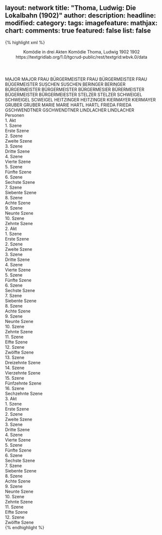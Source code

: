 layout: network
title: "Thoma, Ludwig: Die Lokalbahn (1902)"
author:
description:
headline:
modified:
category:
tags:
imagefeature:
mathjax:
chart:
comments: true
featured: false
list: false
---
{% highlight xml %}
<?xml-model href="https://raw.githubusercontent.com/DLiNa/project/master/rules/lina.rnc"?><?xml-model href="https://raw.githubusercontent.com/DLiNa/project/master/rules/lina.sch"?>
<play xmlns="http://lina.digital">
  <header>
    <title>Die Lokalbahn</title>
    <subtitle>Komödie in drei Akten</subtitle>
    <genretitle>Komödie</genretitle>
    <author>Thoma, Ludwig</author>
    <date type="print" when="1902">1902</date>
    <date type="premiere" when="1902">1902</date>
    <date type="written"/>
    <source>https://textgridlab.org/1.0/tgcrud-public/rest/textgrid:wbvk.0/data</source>
  </header>
  <personae>
    <character>
      <name>MAJOR</name>
      <alias xml:id="major">
        <name>MAJOR</name>
      </alias>
    </character>
    <character>
      <name>FRAU BÜRGERMEISTER</name>
      <alias xml:id="frau_bürgermeister">
        <name>FRAU BÜRGERMEISTER</name>
      </alias>
      <alias xml:id="frau_bügermeister">
        <name>FRAU BÜGERMEISTER</name>
      </alias>
    </character>
    <character>
      <name>SUSCHEN</name>
      <alias xml:id="suschen">
        <name>SUSCHEN</name>
      </alias>
    </character>
    <character>
      <name>BERINGER</name>
      <alias xml:id="beringer">
        <name>BERINGER</name>
      </alias>
    </character>
    <character>
      <name>BÜRGERMEISTER</name>
      <alias xml:id="bürgermeister">
        <name>BÜRGERMEISTER</name>
      </alias>
      <alias xml:id="bürgermesier">
        <name>BÜRGERMESIER</name>
      </alias>
      <alias xml:id="bürermeister">
        <name>BÜRERMEISTER</name>
      </alias>
      <alias xml:id="bügermeister">
        <name>BÜGERMEISTER</name>
      </alias>
      <alias xml:id="bürgermeiester">
        <name>BÜRGERMEIESTER</name>
      </alias>
    </character>
    <character>
      <name>STELZER</name>
      <alias xml:id="stelzer">
        <name>STELZER</name>
      </alias>
    </character>
    <character>
      <name>SCHWEIGEL</name>
      <alias xml:id="schweigel">
        <name>SCHWEIGEL</name>
      </alias>
      <alias xml:id="scweigel">
        <name>SCWEIGEL</name>
      </alias>
    </character>
    <character>
      <name>HEITZINGER</name>
      <alias xml:id="heitzinger">
        <name>HEITZINGER</name>
      </alias>
    </character>
    <character>
      <name>KIERMAYER</name>
      <alias xml:id="kiermayer">
        <name>KIERMAYER</name>
      </alias>
    </character>
    <character>
      <name>GRUBER</name>
      <alias xml:id="gruber">
        <name>GRUBER</name>
      </alias>
    </character>
    <character>
      <name>MARIE</name>
      <alias xml:id="marie">
        <name>MARIE</name>
      </alias>
    </character>
    <character>
      <name>HARTL</name>
      <alias xml:id="hartl">
        <name>HARTL</name>
      </alias>
    </character>
    <character>
      <name>FRIEDA</name>
      <alias xml:id="frieda">
        <name>FRIEDA</name>
      </alias>
    </character>
    <character>
      <name>GSCHWENDTNER</name>
      <alias xml:id="gschwendtner">
        <name>GSCHWENDTNER</name>
      </alias>
    </character>
    <character>
      <name>LINDLACHER</name>
      <alias xml:id="lindlacher">
        <name>LINDLACHER</name>
      </alias>
    </character>
  </personae>
  <text>
    <div>
      <head>Personen</head>
    </div>
    <div>
      <head>1. Akt</head>
      <div>
        <head>1. Szene</head>
        <div>
          <head>Erste Szene</head>
          <sp who="#major">
            <amount n="14" unit="speech_acts"/>
            <amount n="119" unit="words"/>
            <amount n="14" unit="lines"/>
            <amount n="617" unit="chars"/>
          </sp>
          <sp who="#frau_bürgermeister">
            <amount n="13" unit="speech_acts"/>
            <amount n="179" unit="words"/>
            <amount n="11" unit="lines"/>
            <amount n="906" unit="chars"/>
          </sp>
          <sp who="#suschen">
            <amount n="7" unit="speech_acts"/>
            <amount n="60" unit="words"/>
            <amount n="7" unit="lines"/>
            <amount n="290" unit="chars"/>
          </sp>
        </div>
      </div>
      <div>
        <head>2. Szene</head>
        <div>
          <head>Zweite Szene</head>
          <sp who="#suschen">
            <amount n="8" unit="speech_acts"/>
            <amount n="38" unit="words"/>
            <amount n="8" unit="lines"/>
            <amount n="212" unit="chars"/>
          </sp>
          <sp who="#beringer">
            <amount n="28" unit="speech_acts"/>
            <amount n="402" unit="words"/>
            <amount n="19" unit="lines"/>
            <amount n="2211" unit="chars"/>
          </sp>
          <sp who="#major">
            <amount n="25" unit="speech_acts"/>
            <amount n="418" unit="words"/>
            <amount n="17" unit="lines"/>
            <amount n="2384" unit="chars"/>
          </sp>
          <sp who="#frau_bürgermeister">
            <amount n="9" unit="speech_acts"/>
            <amount n="73" unit="words"/>
            <amount n="8" unit="lines"/>
            <amount n="409" unit="chars"/>
          </sp>
        </div>
      </div>
      <div>
        <head>3. Szene</head>
        <div>
          <head>Dritte Szene</head>
          <sp who="#frau_bürgermeister">
            <amount n="4" unit="speech_acts"/>
            <amount n="34" unit="words"/>
            <amount n="4" unit="lines"/>
            <amount n="178" unit="chars"/>
          </sp>
          <sp who="#major">
            <amount n="3" unit="speech_acts"/>
            <amount n="40" unit="words"/>
            <amount n="3" unit="lines"/>
            <amount n="222" unit="chars"/>
          </sp>
        </div>
      </div>
      <div>
        <head>4. Szene</head>
        <div>
          <head>Vierte Szene</head>
          <sp who="#frau_bürgermeister">
            <amount n="10" unit="speech_acts"/>
            <amount n="75" unit="words"/>
            <amount n="9" unit="lines"/>
            <amount n="390" unit="chars"/>
          </sp>
          <sp who="#bürgermeister">
            <amount n="20" unit="speech_acts"/>
            <amount n="367" unit="words"/>
            <amount n="13" unit="lines"/>
            <amount n="1974" unit="chars"/>
          </sp>
          <sp who="#stelzer">
            <amount n="8" unit="speech_acts"/>
            <amount n="120" unit="words"/>
            <amount n="5" unit="lines"/>
            <amount n="756" unit="chars"/>
          </sp>
          <sp who="#schweigel">
            <amount n="15" unit="speech_acts"/>
            <amount n="201" unit="words"/>
            <amount n="11" unit="lines"/>
            <amount n="1009" unit="chars"/>
          </sp>
          <sp who="#major">
            <amount n="5" unit="speech_acts"/>
            <amount n="18" unit="words"/>
            <amount n="5" unit="lines"/>
            <amount n="104" unit="chars"/>
          </sp>
          <sp who="#scweigel">
            <amount n="1" unit="speech_acts"/>
            <amount n="9" unit="words"/>
            <amount n="1" unit="lines"/>
            <amount n="36" unit="chars"/>
          </sp>
        </div>
      </div>
      <div>
        <head>5. Szene</head>
        <div>
          <head>Fünfte Szene</head>
          <sp who="#suschen">
            <amount n="7" unit="speech_acts"/>
            <amount n="28" unit="words"/>
            <amount n="7" unit="lines"/>
            <amount n="155" unit="chars"/>
          </sp>
          <sp who="#bürgermeister">
            <amount n="2" unit="speech_acts"/>
            <amount n="37" unit="words"/>
            <amount n="1" unit="lines"/>
            <amount n="210" unit="chars"/>
          </sp>
          <sp who="#schweigel">
            <amount n="1" unit="speech_acts"/>
            <amount n="22" unit="words"/>
            <amount n="107" unit="chars"/>
          </sp>
          <sp who="#stelzer">
            <amount n="1" unit="speech_acts"/>
            <amount n="8" unit="words"/>
            <amount n="1" unit="lines"/>
            <amount n="42" unit="chars"/>
          </sp>
          <sp who="#frau_bürgermeister">
            <amount n="5" unit="speech_acts"/>
            <amount n="96" unit="words"/>
            <amount n="3" unit="lines"/>
            <amount n="583" unit="chars"/>
          </sp>
          <sp who="#major">
            <amount n="1" unit="speech_acts"/>
            <amount n="24" unit="words"/>
            <amount n="153" unit="chars"/>
          </sp>
        </div>
      </div>
      <div>
        <head>6. Szene</head>
        <div>
          <head>Sechste Szene</head>
          <sp who="#heitzinger">
            <amount n="10" unit="speech_acts"/>
            <amount n="94" unit="words"/>
            <amount n="9" unit="lines"/>
            <amount n="577" unit="chars"/>
          </sp>
          <sp who="#kiermayer">
            <amount n="24" unit="speech_acts"/>
            <amount n="283" unit="words"/>
            <amount n="19" unit="lines"/>
            <amount n="1455" unit="chars"/>
          </sp>
          <sp who="#bürgermeister">
            <amount n="14" unit="speech_acts"/>
            <amount n="138" unit="words"/>
            <amount n="12" unit="lines"/>
            <amount n="815" unit="chars"/>
          </sp>
          <sp who="#schweigel">
            <amount n="21" unit="speech_acts"/>
            <amount n="251" unit="words"/>
            <amount n="20" unit="lines"/>
            <amount n="1308" unit="chars"/>
          </sp>
          <sp who="#gruber">
            <amount n="9" unit="speech_acts"/>
            <amount n="51" unit="words"/>
            <amount n="9" unit="lines"/>
            <amount n="264" unit="chars"/>
          </sp>
          <sp who="#bürgermeiester">
            <amount n="1" unit="speech_acts"/>
            <amount n="13" unit="words"/>
            <amount n="1" unit="lines"/>
            <amount n="83" unit="chars"/>
          </sp>
          <sp who="#stelzer">
            <amount n="7" unit="speech_acts"/>
            <amount n="51" unit="words"/>
            <amount n="7" unit="lines"/>
            <amount n="292" unit="chars"/>
          </sp>
          <sp who="#kiermayer #gruber">
            <amount n="2" unit="speech_acts"/>
            <amount n="8" unit="words"/>
            <amount n="2" unit="lines"/>
            <amount n="50" unit="chars"/>
          </sp>
        </div>
      </div>
      <div>
        <head>7. Szene</head>
        <div>
          <head>Siebente Szene</head>
          <sp who="#schweigel">
            <amount n="10" unit="speech_acts"/>
            <amount n="226" unit="words"/>
            <amount n="5" unit="lines"/>
            <amount n="1212" unit="chars"/>
          </sp>
          <sp who="#bürgermeister">
            <amount n="10" unit="speech_acts"/>
            <amount n="67" unit="words"/>
            <amount n="10" unit="lines"/>
            <amount n="366" unit="chars"/>
          </sp>
          <sp who="#bügermeister">
            <amount n="1" unit="speech_acts"/>
            <amount n="14" unit="words"/>
            <amount n="1" unit="lines"/>
            <amount n="72" unit="chars"/>
          </sp>
          <sp who="#marie">
            <amount n="1" unit="speech_acts"/>
            <amount n="4" unit="words"/>
            <amount n="1" unit="lines"/>
            <amount n="17" unit="chars"/>
          </sp>
        </div>
      </div>
      <div>
        <head>8. Szene</head>
        <div>
          <head>Achte Szene</head>
          <sp who="#schweigel">
            <amount n="10" unit="speech_acts"/>
            <amount n="159" unit="words"/>
            <amount n="8" unit="lines"/>
            <amount n="765" unit="chars"/>
          </sp>
          <sp who="#bürgermeister">
            <amount n="10" unit="speech_acts"/>
            <amount n="73" unit="words"/>
            <amount n="9" unit="lines"/>
            <amount n="448" unit="chars"/>
          </sp>
          <sp who="#major">
            <amount n="14" unit="speech_acts"/>
            <amount n="164" unit="words"/>
            <amount n="12" unit="lines"/>
            <amount n="925" unit="chars"/>
          </sp>
        </div>
      </div>
      <div>
        <head>9. Szene</head>
        <div>
          <head>Neunte Szene</head>
          <sp who="#frau_bürgermeister">
            <amount n="3" unit="speech_acts"/>
            <amount n="25" unit="words"/>
            <amount n="3" unit="lines"/>
            <amount n="136" unit="chars"/>
          </sp>
          <sp who="#schweigel">
            <amount n="3" unit="speech_acts"/>
            <amount n="49" unit="words"/>
            <amount n="3" unit="lines"/>
            <amount n="230" unit="chars"/>
          </sp>
          <sp who="#major">
            <amount n="1" unit="speech_acts"/>
            <amount n="7" unit="words"/>
            <amount n="1" unit="lines"/>
            <amount n="42" unit="chars"/>
          </sp>
        </div>
      </div>
      <div>
        <head>10. Szene</head>
        <div>
          <head>Zehnte Szene</head>
          <sp who="#bürgermeister">
            <amount n="16" unit="speech_acts"/>
            <amount n="205" unit="words"/>
            <amount n="18" unit="lines"/>
            <amount n="1172" unit="chars"/>
          </sp>
          <sp who="#beringer">
            <amount n="8" unit="speech_acts"/>
            <amount n="41" unit="words"/>
            <amount n="8" unit="lines"/>
            <amount n="246" unit="chars"/>
          </sp>
          <sp who="#schweigel">
            <amount n="14" unit="speech_acts"/>
            <amount n="185" unit="words"/>
            <amount n="12" unit="lines"/>
            <amount n="1001" unit="chars"/>
          </sp>
          <sp who="#bürermeister">
            <amount n="1" unit="speech_acts"/>
            <amount n="8" unit="words"/>
            <amount n="1" unit="lines"/>
            <amount n="56" unit="chars"/>
          </sp>
          <sp who="#suschen">
            <amount n="4" unit="speech_acts"/>
            <amount n="23" unit="words"/>
            <amount n="4" unit="lines"/>
            <amount n="114" unit="chars"/>
          </sp>
          <sp who="#frau_bürgermeister">
            <amount n="7" unit="speech_acts"/>
            <amount n="65" unit="words"/>
            <amount n="9" unit="lines"/>
            <amount n="347" unit="chars"/>
          </sp>
          <sp who="#major">
            <amount n="2" unit="speech_acts"/>
            <amount n="8" unit="words"/>
            <amount n="2" unit="lines"/>
            <amount n="33" unit="chars"/>
          </sp>
          <sp who="#marie">
            <amount n="2" unit="speech_acts"/>
            <amount n="17" unit="words"/>
            <amount n="2" unit="lines"/>
            <amount n="103" unit="chars"/>
          </sp>
          <sp who="#stelzer">
            <amount n="1" unit="speech_acts"/>
            <amount n="14" unit="words"/>
            <amount n="1" unit="lines"/>
            <amount n="90" unit="chars"/>
          </sp>
        </div>
      </div>
    </div>
    <div>
      <head>2. Akt</head>
      <div>
        <head>1. Szene</head>
        <div>
          <head>Erste Szene</head>
          <sp who="#hartl">
            <amount n="22" unit="speech_acts"/>
            <amount n="247" unit="words"/>
            <amount n="16" unit="lines"/>
            <amount n="1506" unit="chars"/>
          </sp>
          <sp who="#bürgermeister">
            <amount n="15" unit="speech_acts"/>
            <amount n="79" unit="words"/>
            <amount n="15" unit="lines"/>
            <amount n="410" unit="chars"/>
          </sp>
          <sp who="#frau_bürgermeister">
            <amount n="7" unit="speech_acts"/>
            <amount n="33" unit="words"/>
            <amount n="7" unit="lines"/>
            <amount n="162" unit="chars"/>
          </sp>
        </div>
      </div>
      <div>
        <head>2. Szene</head>
        <div>
          <head>Zweite Szene</head>
          <sp who="#frau_bürgermeister">
            <amount n="10" unit="speech_acts"/>
            <amount n="81" unit="words"/>
            <amount n="8" unit="lines"/>
            <amount n="437" unit="chars"/>
          </sp>
          <sp who="#bürgermeister">
            <amount n="10" unit="speech_acts"/>
            <amount n="104" unit="words"/>
            <amount n="9" unit="lines"/>
            <amount n="523" unit="chars"/>
          </sp>
        </div>
      </div>
      <div>
        <head>3. Szene</head>
        <div>
          <head>Dritte Szene</head>
          <sp who="#bürgermeister">
            <amount n="6" unit="speech_acts"/>
            <amount n="41" unit="words"/>
            <amount n="6" unit="lines"/>
            <amount n="223" unit="chars"/>
          </sp>
          <sp who="#suschen">
            <amount n="9" unit="speech_acts"/>
            <amount n="107" unit="words"/>
            <amount n="8" unit="lines"/>
            <amount n="567" unit="chars"/>
          </sp>
          <sp who="#frau_bürgermeister">
            <amount n="6" unit="speech_acts"/>
            <amount n="43" unit="words"/>
            <amount n="6" unit="lines"/>
            <amount n="219" unit="chars"/>
          </sp>
        </div>
      </div>
      <div>
        <head>4. Szene</head>
        <div>
          <head>Vierte Szene</head>
          <sp who="#frau_bürgermeister">
            <amount n="11" unit="speech_acts"/>
            <amount n="95" unit="words"/>
            <amount n="11" unit="lines"/>
            <amount n="519" unit="chars"/>
          </sp>
          <sp who="#bürgermeister">
            <amount n="10" unit="speech_acts"/>
            <amount n="129" unit="words"/>
            <amount n="8" unit="lines"/>
            <amount n="724" unit="chars"/>
          </sp>
        </div>
      </div>
      <div>
        <head>5. Szene</head>
        <div>
          <head>Fünfte Szene</head>
          <sp who="#beringer">
            <amount n="26" unit="speech_acts"/>
            <amount n="203" unit="words"/>
            <amount n="24" unit="lines"/>
            <amount n="1137" unit="chars"/>
          </sp>
          <sp who="#bürgermeister">
            <amount n="26" unit="speech_acts"/>
            <amount n="365" unit="words"/>
            <amount n="20" unit="lines"/>
            <amount n="2022" unit="chars"/>
          </sp>
        </div>
      </div>
      <div>
        <head>6. Szene</head>
        <div>
          <head>Sechste Szene</head>
          <sp who="#frau_bürgermeister">
            <amount n="3" unit="speech_acts"/>
            <amount n="15" unit="words"/>
            <amount n="3" unit="lines"/>
            <amount n="74" unit="chars"/>
          </sp>
          <sp who="#bürgermeister">
            <amount n="4" unit="speech_acts"/>
            <amount n="23" unit="words"/>
            <amount n="4" unit="lines"/>
            <amount n="123" unit="chars"/>
          </sp>
          <sp who="#frau_bügermeister">
            <amount n="1" unit="speech_acts"/>
            <amount n="6" unit="words"/>
            <amount n="1" unit="lines"/>
            <amount n="40" unit="chars"/>
          </sp>
        </div>
      </div>
      <div>
        <head>7. Szene</head>
        <div>
          <head>Siebente Szene</head>
          <sp who="#frieda">
            <amount n="24" unit="speech_acts"/>
            <amount n="432" unit="words"/>
            <amount n="15" unit="lines"/>
            <amount n="2302" unit="chars"/>
          </sp>
          <sp who="#bürgermeister">
            <amount n="19" unit="speech_acts"/>
            <amount n="102" unit="words"/>
            <amount n="19" unit="lines"/>
            <amount n="555" unit="chars"/>
          </sp>
          <sp who="#frau_bürgermeister">
            <amount n="12" unit="speech_acts"/>
            <amount n="68" unit="words"/>
            <amount n="12" unit="lines"/>
            <amount n="364" unit="chars"/>
          </sp>
        </div>
      </div>
      <div>
        <head>8. Szene</head>
        <div>
          <head>Achte Szene</head>
          <sp who="#major">
            <amount n="11" unit="speech_acts"/>
            <amount n="183" unit="words"/>
            <amount n="7" unit="lines"/>
            <amount n="1041" unit="chars"/>
          </sp>
          <sp who="#bürgermeister">
            <amount n="14" unit="speech_acts"/>
            <amount n="100" unit="words"/>
            <amount n="14" unit="lines"/>
            <amount n="540" unit="chars"/>
          </sp>
          <sp who="#frau_bürgermeister">
            <amount n="7" unit="speech_acts"/>
            <amount n="46" unit="words"/>
            <amount n="7" unit="lines"/>
            <amount n="239" unit="chars"/>
          </sp>
          <sp who="#frieda">
            <amount n="5" unit="speech_acts"/>
            <amount n="59" unit="words"/>
            <amount n="4" unit="lines"/>
            <amount n="333" unit="chars"/>
          </sp>
        </div>
      </div>
      <div>
        <head>9. Szene</head>
        <div>
          <head>Neunte Szene</head>
          <sp who="#bürgermeister">
            <amount n="3" unit="speech_acts"/>
            <amount n="49" unit="words"/>
            <amount n="2" unit="lines"/>
            <amount n="294" unit="chars"/>
          </sp>
          <sp who="#major">
            <amount n="1" unit="speech_acts"/>
            <amount n="12" unit="words"/>
            <amount n="1" unit="lines"/>
            <amount n="64" unit="chars"/>
          </sp>
        </div>
      </div>
      <div>
        <head>10. Szene</head>
        <div>
          <head>Zehnte Szene</head>
          <sp who="#bürgermeister">
            <amount n="1" unit="speech_acts"/>
            <amount n="2" unit="words"/>
            <amount n="1" unit="lines"/>
            <amount n="10" unit="chars"/>
          </sp>
          <sp who="#beringer">
            <amount n="1" unit="speech_acts"/>
            <amount n="6" unit="words"/>
            <amount n="1" unit="lines"/>
            <amount n="32" unit="chars"/>
          </sp>
          <sp who="#major">
            <amount n="1" unit="speech_acts"/>
            <amount n="18" unit="words"/>
            <amount n="1" unit="lines"/>
            <amount n="87" unit="chars"/>
          </sp>
        </div>
      </div>
      <div>
        <head>11. Szene</head>
        <div>
          <head>Elfte Szene</head>
          <sp who="#beringer">
            <amount n="16" unit="speech_acts"/>
            <amount n="251" unit="words"/>
            <amount n="12" unit="lines"/>
            <amount n="1416" unit="chars"/>
          </sp>
          <sp who="#bürgermeister">
            <amount n="15" unit="speech_acts"/>
            <amount n="89" unit="words"/>
            <amount n="15" unit="lines"/>
            <amount n="502" unit="chars"/>
          </sp>
        </div>
      </div>
      <div>
        <head>12. Szene</head>
        <div>
          <head>Zwölfte Szene</head>
          <sp who="#suschen">
            <amount n="2" unit="speech_acts"/>
            <amount n="15" unit="words"/>
            <amount n="2" unit="lines"/>
            <amount n="69" unit="chars"/>
          </sp>
          <sp who="#beringer">
            <amount n="2" unit="speech_acts"/>
            <amount n="16" unit="words"/>
            <amount n="2" unit="lines"/>
            <amount n="98" unit="chars"/>
          </sp>
        </div>
      </div>
      <div>
        <head>13. Szene</head>
        <div>
          <head>Dreizehnte Szene</head>
          <sp who="#suschen">
            <amount n="3" unit="speech_acts"/>
            <amount n="33" unit="words"/>
            <amount n="3" unit="lines"/>
            <amount n="140" unit="chars"/>
          </sp>
          <sp who="#bürgermesier">
            <amount n="1" unit="speech_acts"/>
            <amount n="6" unit="words"/>
            <amount n="1" unit="lines"/>
            <amount n="32" unit="chars"/>
          </sp>
          <sp who="#bürgermeister">
            <amount n="2" unit="speech_acts"/>
            <amount n="20" unit="words"/>
            <amount n="2" unit="lines"/>
            <amount n="132" unit="chars"/>
          </sp>
        </div>
      </div>
      <div>
        <head>14. Szene</head>
        <div>
          <head>Vierzehnte Szene</head>
          <sp who="#frieda">
            <amount n="11" unit="speech_acts"/>
            <amount n="164" unit="words"/>
            <amount n="8" unit="lines"/>
            <amount n="820" unit="chars"/>
          </sp>
          <sp who="#frau_bürgermeister">
            <amount n="13" unit="speech_acts"/>
            <amount n="94" unit="words"/>
            <amount n="12" unit="lines"/>
            <amount n="516" unit="chars"/>
          </sp>
          <sp who="#suschen">
            <amount n="3" unit="speech_acts"/>
            <amount n="22" unit="words"/>
            <amount n="3" unit="lines"/>
            <amount n="111" unit="chars"/>
          </sp>
          <sp who="#major">
            <amount n="6" unit="speech_acts"/>
            <amount n="51" unit="words"/>
            <amount n="6" unit="lines"/>
            <amount n="282" unit="chars"/>
          </sp>
          <sp who="#bürgermeister">
            <amount n="7" unit="speech_acts"/>
            <amount n="69" unit="words"/>
            <amount n="6" unit="lines"/>
            <amount n="370" unit="chars"/>
          </sp>
        </div>
      </div>
      <div>
        <head>15. Szene</head>
        <div>
          <head>Fünfzehnte Szene</head>
          <sp who="#bürgermeister">
            <amount n="30" unit="speech_acts"/>
            <amount n="489" unit="words"/>
            <amount n="22" unit="lines"/>
            <amount n="2533" unit="chars"/>
          </sp>
          <sp who="#major">
            <amount n="28" unit="speech_acts"/>
            <amount n="261" unit="words"/>
            <amount n="25" unit="lines"/>
            <amount n="1389" unit="chars"/>
          </sp>
        </div>
      </div>
      <div>
        <head>16. Szene</head>
        <div>
          <head>Sechzehnte Szene</head>
          <sp who="#schweigel">
            <amount n="3" unit="speech_acts"/>
            <amount n="40" unit="words"/>
            <amount n="2" unit="lines"/>
            <amount n="243" unit="chars"/>
          </sp>
          <sp who="#major">
            <amount n="1" unit="speech_acts"/>
            <amount n="4" unit="words"/>
            <amount n="1" unit="lines"/>
            <amount n="17" unit="chars"/>
          </sp>
          <sp who="#bürgermeister">
            <amount n="1" unit="speech_acts"/>
            <amount n="1" unit="words"/>
            <amount n="1" unit="lines"/>
            <amount n="6" unit="chars"/>
          </sp>
        </div>
      </div>
    </div>
    <div>
      <head>3. Akt</head>
      <div>
        <head>1. Szene</head>
        <div>
          <head>Erste Szene</head>
          <sp who="#frau_bürgermeister">
            <amount n="10" unit="speech_acts"/>
            <amount n="81" unit="words"/>
            <amount n="9" unit="lines"/>
            <amount n="443" unit="chars"/>
          </sp>
          <sp who="#bürgermeister">
            <amount n="9" unit="speech_acts"/>
            <amount n="95" unit="words"/>
            <amount n="6" unit="lines"/>
            <amount n="504" unit="chars"/>
          </sp>
          <sp who="#marie">
            <amount n="4" unit="speech_acts"/>
            <amount n="46" unit="words"/>
            <amount n="4" unit="lines"/>
            <amount n="237" unit="chars"/>
          </sp>
          <sp who="#major">
            <amount n="1" unit="speech_acts"/>
            <amount n="6" unit="words"/>
            <amount n="1" unit="lines"/>
            <amount n="39" unit="chars"/>
          </sp>
        </div>
      </div>
      <div>
        <head>2. Szene</head>
        <div>
          <head>Zweite Szene</head>
          <sp who="#frau_bürgermeister">
            <amount n="43" unit="speech_acts"/>
            <amount n="672" unit="words"/>
            <amount n="30" unit="lines"/>
            <amount n="3578" unit="chars"/>
          </sp>
          <sp who="#major">
            <amount n="38" unit="speech_acts"/>
            <amount n="368" unit="words"/>
            <amount n="35" unit="lines"/>
            <amount n="1990" unit="chars"/>
          </sp>
          <sp who="#marie">
            <amount n="1" unit="speech_acts"/>
            <amount n="19" unit="words"/>
            <amount n="102" unit="chars"/>
          </sp>
        </div>
      </div>
      <div>
        <head>3. Szene</head>
        <div>
          <head>Dritte Szene</head>
          <sp who="#major">
            <amount n="3" unit="speech_acts"/>
            <amount n="52" unit="words"/>
            <amount n="1" unit="lines"/>
            <amount n="314" unit="chars"/>
          </sp>
          <sp who="#marie">
            <amount n="1" unit="speech_acts"/>
            <amount n="7" unit="words"/>
            <amount n="1" unit="lines"/>
            <amount n="30" unit="chars"/>
          </sp>
        </div>
      </div>
      <div>
        <head>4. Szene</head>
        <div>
          <head>Vierte Szene</head>
          <sp who="#stelzer">
            <amount n="10" unit="speech_acts"/>
            <amount n="100" unit="words"/>
            <amount n="10" unit="lines"/>
            <amount n="561" unit="chars"/>
          </sp>
          <sp who="#marie">
            <amount n="2" unit="speech_acts"/>
            <amount n="12" unit="words"/>
            <amount n="2" unit="lines"/>
            <amount n="68" unit="chars"/>
          </sp>
          <sp who="#kiermayer">
            <amount n="9" unit="speech_acts"/>
            <amount n="69" unit="words"/>
            <amount n="9" unit="lines"/>
            <amount n="344" unit="chars"/>
          </sp>
          <sp who="#gruber">
            <amount n="9" unit="speech_acts"/>
            <amount n="112" unit="words"/>
            <amount n="7" unit="lines"/>
            <amount n="542" unit="chars"/>
          </sp>
          <sp who="#gschwendtner">
            <amount n="3" unit="speech_acts"/>
            <amount n="63" unit="words"/>
            <amount n="2" unit="lines"/>
            <amount n="350" unit="chars"/>
          </sp>
          <sp who="#lindlacher">
            <amount n="5" unit="speech_acts"/>
            <amount n="36" unit="words"/>
            <amount n="5" unit="lines"/>
            <amount n="159" unit="chars"/>
          </sp>
          <sp who="#lindlacher #gschwendtner">
            <amount n="1" unit="speech_acts"/>
            <amount n="5" unit="words"/>
            <amount n="1" unit="lines"/>
            <amount n="23" unit="chars"/>
          </sp>
          <sp who="#gschwendtner #lindlacher">
            <amount n="1" unit="speech_acts"/>
            <amount n="6" unit="words"/>
            <amount n="1" unit="lines"/>
            <amount n="25" unit="chars"/>
          </sp>
        </div>
      </div>
      <div>
        <head>5. Szene</head>
        <div>
          <head>Fünfte Szene</head>
          <sp who="#bürgermeister">
            <amount n="21" unit="speech_acts"/>
            <amount n="257" unit="words"/>
            <amount n="17" unit="lines"/>
            <amount n="1518" unit="chars"/>
          </sp>
          <sp who="#stelzer">
            <amount n="24" unit="speech_acts"/>
            <amount n="394" unit="words"/>
            <amount n="15" unit="lines"/>
            <amount n="2342" unit="chars"/>
          </sp>
          <sp who="#stelzer #marie #kiermayer #gruber #gschwendtner #lindlacher">
            <amount n="1" unit="speech_acts"/>
            <amount n="5" unit="words"/>
            <amount n="1" unit="lines"/>
            <amount n="27" unit="chars"/>
          </sp>
          <sp who="#lindlacher">
            <amount n="9" unit="speech_acts"/>
            <amount n="37" unit="words"/>
            <amount n="9" unit="lines"/>
            <amount n="171" unit="chars"/>
          </sp>
          <sp who="#gschwendtner">
            <amount n="11" unit="speech_acts"/>
            <amount n="46" unit="words"/>
            <amount n="11" unit="lines"/>
            <amount n="228" unit="chars"/>
          </sp>
          <sp who="#kiermayer">
            <amount n="8" unit="speech_acts"/>
            <amount n="41" unit="words"/>
            <amount n="8" unit="lines"/>
            <amount n="203" unit="chars"/>
          </sp>
          <sp who="#gruber">
            <amount n="9" unit="speech_acts"/>
            <amount n="57" unit="words"/>
            <amount n="9" unit="lines"/>
            <amount n="256" unit="chars"/>
          </sp>
          <sp who="#lindlacher #gschwendtner">
            <amount n="1" unit="speech_acts"/>
            <amount n="3" unit="words"/>
            <amount n="1" unit="lines"/>
            <amount n="19" unit="chars"/>
          </sp>
          <sp who="#gschwendtner #lindlacher">
            <amount n="1" unit="speech_acts"/>
            <amount n="2" unit="words"/>
            <amount n="1" unit="lines"/>
            <amount n="7" unit="chars"/>
          </sp>
        </div>
      </div>
      <div>
        <head>6. Szene</head>
        <div>
          <head>Sechste Szene</head>
          <sp who="#heitzinger">
            <amount n="15" unit="speech_acts"/>
            <amount n="172" unit="words"/>
            <amount n="11" unit="lines"/>
            <amount n="923" unit="chars"/>
          </sp>
          <sp who="#bürgermeister">
            <amount n="19" unit="speech_acts"/>
            <amount n="208" unit="words"/>
            <amount n="16" unit="lines"/>
            <amount n="1224" unit="chars"/>
          </sp>
          <sp who="#gschwendtner">
            <amount n="6" unit="speech_acts"/>
            <amount n="43" unit="words"/>
            <amount n="6" unit="lines"/>
            <amount n="218" unit="chars"/>
          </sp>
          <sp who="#lindlacher">
            <amount n="3" unit="speech_acts"/>
            <amount n="34" unit="words"/>
            <amount n="3" unit="lines"/>
            <amount n="176" unit="chars"/>
          </sp>
          <sp who="#gruber">
            <amount n="3" unit="speech_acts"/>
            <amount n="19" unit="words"/>
            <amount n="3" unit="lines"/>
            <amount n="92" unit="chars"/>
          </sp>
          <sp who="#kiermayer">
            <amount n="5" unit="speech_acts"/>
            <amount n="54" unit="words"/>
            <amount n="4" unit="lines"/>
            <amount n="274" unit="chars"/>
          </sp>
          <sp who="#stelzer">
            <amount n="3" unit="speech_acts"/>
            <amount n="28" unit="words"/>
            <amount n="3" unit="lines"/>
            <amount n="143" unit="chars"/>
          </sp>
          <sp who="#kiermayer #lindlacher">
            <amount n="1" unit="speech_acts"/>
            <amount n="10" unit="words"/>
            <amount n="1" unit="lines"/>
            <amount n="54" unit="chars"/>
          </sp>
        </div>
      </div>
      <div>
        <head>7. Szene</head>
        <div>
          <head>Siebente Szene</head>
          <sp who="#major">
            <amount n="5" unit="speech_acts"/>
            <amount n="18" unit="words"/>
            <amount n="5" unit="lines"/>
            <amount n="86" unit="chars"/>
          </sp>
          <sp who="#bürgermeister">
            <amount n="5" unit="speech_acts"/>
            <amount n="79" unit="words"/>
            <amount n="3" unit="lines"/>
            <amount n="433" unit="chars"/>
          </sp>
        </div>
      </div>
      <div>
        <head>8. Szene</head>
        <div>
          <head>Achte Szene</head>
          <sp who="#frau_bürgermeister">
            <amount n="5" unit="speech_acts"/>
            <amount n="63" unit="words"/>
            <amount n="5" unit="lines"/>
            <amount n="335" unit="chars"/>
          </sp>
          <sp who="#bürgermeister">
            <amount n="4" unit="speech_acts"/>
            <amount n="21" unit="words"/>
            <amount n="4" unit="lines"/>
            <amount n="102" unit="chars"/>
          </sp>
        </div>
      </div>
      <div>
        <head>9. Szene</head>
        <div>
          <head>Neunte Szene</head>
          <sp who="#bürgermeister">
            <amount n="23" unit="speech_acts"/>
            <amount n="372" unit="words"/>
            <amount n="16" unit="lines"/>
            <amount n="2173" unit="chars"/>
          </sp>
          <sp who="#beringer">
            <amount n="19" unit="speech_acts"/>
            <amount n="148" unit="words"/>
            <amount n="19" unit="lines"/>
            <amount n="864" unit="chars"/>
          </sp>
          <sp who="#frau_bürgermeister">
            <amount n="10" unit="speech_acts"/>
            <amount n="66" unit="words"/>
            <amount n="10" unit="lines"/>
            <amount n="334" unit="chars"/>
          </sp>
        </div>
      </div>
      <div>
        <head>10. Szene</head>
        <div>
          <head>Zehnte Szene</head>
          <sp who="#schweigel">
            <amount n="22" unit="speech_acts"/>
            <amount n="387" unit="words"/>
            <amount n="14" unit="lines"/>
            <amount n="2032" unit="chars"/>
          </sp>
          <sp who="#major">
            <amount n="21" unit="speech_acts"/>
            <amount n="114" unit="words"/>
            <amount n="21" unit="lines"/>
            <amount n="644" unit="chars"/>
          </sp>
        </div>
      </div>
      <div>
        <head>11. Szene</head>
        <div>
          <head>Elfte Szene</head>
          <sp who="#bürgermeister">
            <amount n="7" unit="speech_acts"/>
            <amount n="65" unit="words"/>
            <amount n="5" unit="lines"/>
            <amount n="352" unit="chars"/>
          </sp>
          <sp who="#schweigel">
            <amount n="4" unit="speech_acts"/>
            <amount n="48" unit="words"/>
            <amount n="4" unit="lines"/>
            <amount n="238" unit="chars"/>
          </sp>
          <sp who="#major">
            <amount n="4" unit="speech_acts"/>
            <amount n="28" unit="words"/>
            <amount n="4" unit="lines"/>
            <amount n="149" unit="chars"/>
          </sp>
        </div>
      </div>
      <div>
        <head>12. Szene</head>
        <div>
          <head>Zwölfte Szene</head>
          <sp who="#schweigel">
            <amount n="7" unit="speech_acts"/>
            <amount n="116" unit="words"/>
            <amount n="5" unit="lines"/>
            <amount n="601" unit="chars"/>
          </sp>
          <sp who="#bürgermeister">
            <amount n="5" unit="speech_acts"/>
            <amount n="78" unit="words"/>
            <amount n="8" unit="lines"/>
            <amount n="453" unit="chars"/>
          </sp>
          <sp who="#suschen">
            <amount n="4" unit="speech_acts"/>
            <amount n="22" unit="words"/>
            <amount n="4" unit="lines"/>
            <amount n="121" unit="chars"/>
          </sp>
          <sp who="#beringer">
            <amount n="1" unit="speech_acts"/>
            <amount n="5" unit="words"/>
            <amount n="1" unit="lines"/>
            <amount n="35" unit="chars"/>
          </sp>
          <sp who="#frau_bürgermeister">
            <amount n="4" unit="speech_acts"/>
            <amount n="19" unit="words"/>
            <amount n="4" unit="lines"/>
            <amount n="111" unit="chars"/>
          </sp>
          <sp who="#marie">
            <amount n="1" unit="speech_acts"/>
            <amount n="3" unit="words"/>
            <amount n="1" unit="lines"/>
            <amount n="21" unit="chars"/>
          </sp>
          <sp who="#stelzer">
            <amount n="1" unit="speech_acts"/>
            <amount n="34" unit="words"/>
            <amount n="188" unit="chars"/>
          </sp>
        </div>
      </div>
    </div>
  </text>
</play>
{% endhighlight %}